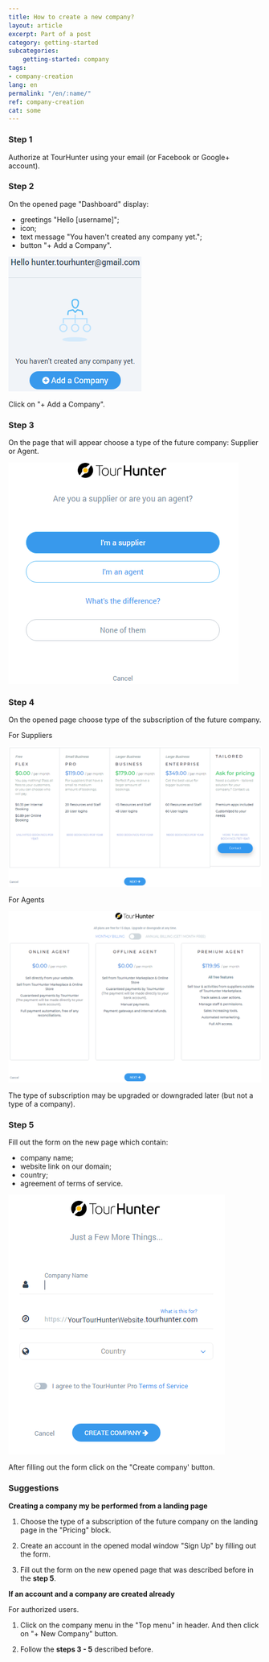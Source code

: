 ```yaml
---
title: How to create a new company?
layout: article
excerpt: Part of a post
category: getting-started
subcategories:
    getting-started: company
tags:
- company-creation
lang: en
permalink: "/en/:name/"
ref: company-creation
cat: some
---
```


### **Step 1**

Authorize at TourHunter using your email (or Facebook or Google+ account).

### **Step 2**

On the opened page "Dashboard" display:
- greetings "Hello [username]";
- icon;
- text message "You haven't created any company yet.";
- button "+ Add a Company".

![You haven't created any company yet](/assets/images/company_creation1.png)

Click on "+ Add a Company".

### **Step 3**

On the page that will appear choose a type of the future company: Supplier or Agent. 

![Choose company type](/assets/images/company_creation2.png)

### **Step 4**

On the opened page choose type of the subscription of the future company.

For Suppliers

![Choose supplier subscription type](/assets/images/company_creation3.png)

For Agents

![Choose supplier subscription type](/assets/images/company_creation4.png)

The type of subscription may be upgraded or downgraded later (but not a type of a company).

### **Step 5**
 
Fill out the form on the new page which contain:
- company name;
- website link on our domain;
- country;
- agreement of terms of service.

![Choose agent subscription type](/assets/images/company_creation5.png)

After filling out the form click on the "Create company' button.

### **Suggestions**

**Creating a company my be performed from a landing page**

1. Choose the type of a subscription of the future company on the landing page in the "Pricing" block. 

2. Create an account in the opened modal window "Sign Up" by filling out the form.

3. Fill out the form on the new opened page that was described before in the **step 5**.

**If an account and a company are created already**

For authorized users. 

1. Click on the company menu in the "Top menu" in header. And then click on "+ New Company" button.

2. Follow the **steps 3 - 5** described before.